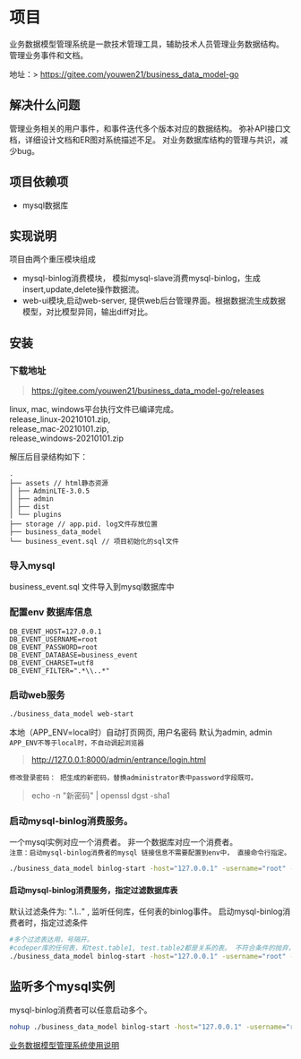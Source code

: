 # 项目

业务数据模型管理系统是一款技术管理工具，辅助技术人员管理业务数据结构。 管理业务事件和文档。

地址：> https://gitee.com/youwen21/business_data_model-go

## 解决什么问题

管理业务相关的用户事件，和事件迭代多个版本对应的数据结构。 弥补API接口文档，详细设计文档和ER图对系统描述不足。 对业务数据库结构的管理与共识，减少bug。

## 项目依赖项

- mysql数据库

## 实现说明

项目由两个重压模块组成

- mysql-binlog消费模块， 模拟mysql-slave消费mysql-binlog，生成insert,update,delete操作数据流。
- web-ui模块,启动web-server, 提供web后台管理界面。根据数据流生成数据模型，对比模型异同，输出diff对比。

## 安装

### 下载地址

> https://gitee.com/youwen21/business_data_model-go/releases

linux, mac, windows平台执行文件已编译完成。  
release_linux-20210101.zip,  
release_mac-20210101.zip,  
release_windows-20210101.zip

解压后目录结构如下：

```
.
├── assets // html静态资源
│ ├── AdminLTE-3.0.5
│ ├── admin
│ ├── dist
│ └── plugins
├── storage // app.pid. log文件存放位置
├── business_data_model
└── business_event.sql // 项目初始化的sql文件
```

### 导入mysql

business_event.sql 文件导入到mysql数据库中

### 配置env 数据库信息

```
DB_EVENT_HOST=127.0.0.1
DB_EVENT_USERNAME=root
DB_EVENT_PASSWORD=root
DB_EVENT_DATABASE=business_event
DB_EVENT_CHARSET=utf8
DB_EVENT_FILTER=".*\\..*"
```

### 启动web服务

```bash
./business_data_model web-start 
```

本地（APP_ENV=local时）自动打页网页, 用户名密码 默认为admin, admin
`APP_ENV不等于local时，不自动调起浏览器`
> http://127.0.0.1:8000/admin/entrance/login.html

`修改登录密码： 把生成的新密码，替换administrator表中password字段既可。`
> echo -n "新密码" | openssl dgst -sha1

### 启动mysql-binlog消费服务。

一个mysql实例对应一个消费者。 非一个数据库对应一个消费者。  
`注意：启动mysql-binlog消费者的mysql 链接信息不需要配置到env中， 直接命令行指定。 `

```bash
./business_data_model binlog-start -host="127.0.0.1" -username="root" -password="password"
```

#### 启动mysql-binlog消费服务，指定过滤数据库表

默认过滤条件为: ".*\\..*" , 监听任何库，任何表的binlog事件。 启动mysql-binlog消费者时，指定过滤条件

```bash
#多个过滤表达用，号隔开。
#codeper库的任何表，和test.table1, test.table2都是关系的表。 不符合条件的抛弃，不写入ddd_event_stream表中。
./business_data_model binlog-start -host="127.0.0.1" -username="root" -password="password" -filter="codeper\\..*,test\\.table1,test\\.table2"
```

## 监听多个mysql实例

mysql-binlog消费者可以任意启动多个。

```bash
nohup ./business_data_model binlog-start -host="127.0.0.1" -username="root" -password="password" 2&>1 >out.log &
```

[业务数据模型管理系统使用说明](/doc/ui.md)





